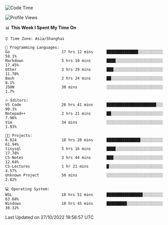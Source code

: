 <!--START_SECTION:waka-->
![Code Time](http://img.shields.io/badge/Code%20Time-269%20hrs%2054%20mins-blue)

![Profile Views](http://img.shields.io/badge/Profile%20Views-7-blue)

📊 **This Week I Spent My Time On** 

```text
⌚︎ Time Zone: Asia/Shanghai

💬 Programming Languages: 
Go                       17 hrs 12 mins      ██████████████░░░░░░░░░░░   58.1% 
Markdown                 5 hrs 10 mins       ████░░░░░░░░░░░░░░░░░░░░░   17.45% 
Other                    3 hrs 29 mins       ███░░░░░░░░░░░░░░░░░░░░░░   11.78% 
Bash                     2 hrs 24 mins       ██░░░░░░░░░░░░░░░░░░░░░░░   8.1% 
JSON                     30 mins             ░░░░░░░░░░░░░░░░░░░░░░░░░   1.7%

🔥 Editors: 
VS Code                  26 hrs 41 mins      ██████████████████████░░░   90.1% 
Notepad++                2 hrs 21 mins       ██░░░░░░░░░░░░░░░░░░░░░░░   7.96% 
Vim                      34 mins             ░░░░░░░░░░░░░░░░░░░░░░░░░   1.93%

🐱‍💻 Projects: 
6.824                    18 hrs 20 mins      ███████████████░░░░░░░░░░   61.94% 
tinysql                  5 hrs 16 mins       ████░░░░░░░░░░░░░░░░░░░░░   17.78% 
CS-Notes                 3 hrs 44 mins       ███░░░░░░░░░░░░░░░░░░░░░░   12.64% 
CS-Lectures              1 hr 21 mins        █░░░░░░░░░░░░░░░░░░░░░░░░   4.57% 
Unknown Project          50 mins             ░░░░░░░░░░░░░░░░░░░░░░░░░   2.82%

💻 Operating System: 
WSL                      18 hrs 51 mins      ████████████████░░░░░░░░░   63.68% 
Windows                  10 hrs 45 mins      █████████░░░░░░░░░░░░░░░░   36.32%

```


 Last Updated on 27/10/2022 19:56:57 UTC
<!--END_SECTION:waka-->